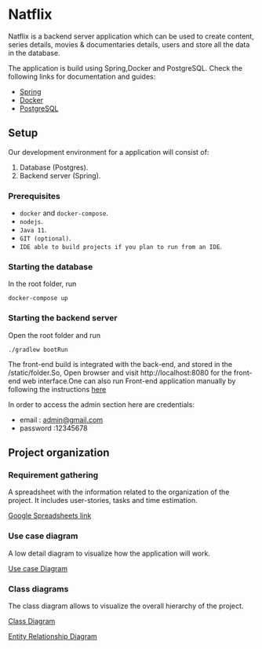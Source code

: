 # Natflix

Natflix is a backend server application which can be used to create content, series details, movies & documentaries
details, users and store all the data in the database.

The application is build using Spring,Docker and PostgreSQL. Check the following links for documentation and guides:

- [Spring](https://spring.io/projects/spring-boot)
- [Docker](https://www.docker.com/)
- [PostgreSQL](https://www.postgresql.org)

## Setup

Our development environment for a application will consist of:

1. Database (Postgres).
2. Backend server (Spring).

### Prerequisites

- `docker` and `docker-compose`.
- `nodejs`.
- `Java 11`.
- `GIT (optional)`.
- `IDE able to build projects if you plan to run from an IDE`.

### Starting the database

In the root folder, run

```
docker-compose up
```

### Starting the backend server

Open the root folder and run

```
./gradlew bootRun
```

The front-end build is integrated with the back-end, and stored in the /static/folder.So, Open browser and
visit http://localhost:8080 for the front-end web interface.One can also run
Front-end application manually by following the instructions [here](https://github.com/sailathatammana/Natflix-frontend)

In order to access the admin section here are credentials:

- email : admin@gmail.com
- password :12345678

## Project organization

### Requirement gathering

A spreadsheet with the information related to the organization of the project. It includes user-stories, tasks and time
estimation.

[Google Spreadsheets link](https://docs.google.com/spreadsheets/d/1e8AjgA1QqndipJfiHLn4NMDeXEXxFiOp0BjwKIiCiKg/edit#gid=0)

### Use case diagram

A low detail diagram to visualize how the application will work.

[Use case Diagram](https://bit.ly/3W4sdad)

### Class diagrams

The class diagram allows to visualize the overall hierarchy of the project.

[Class Diagram](https://bit.ly/3SJqfZL)

[Entity Relationship Diagram](https://bit.ly/3DyIw7N)